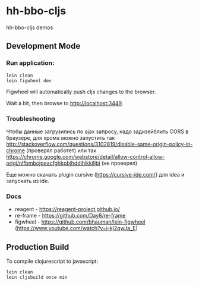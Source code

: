 # hh-bbo-cljs

hh-bbo-cljs demos

## Development Mode

### Run application:

```
lein clean
lein figwheel dev
```

Figwheel will automatically push cljs changes to the browser.

Wait a bit, then browse to [http://localhost:3449](http://localhost:3449).

### Troubleshooting
Чтобы данные загрузились по ajax запросу, надо задизейблить CORS в браузере,
для хрома можно запустить так http://stackoverflow.com/questions/3102819/disable-same-origin-policy-in-chrome (проверял работет)
или так https://chrome.google.com/webstore/detail/allow-control-allow-origi/nlfbmbojpeacfghkpbjhddihlkkiljbi (не проверял)

Еще можно скачать plugin cursive (https://cursive-ide.com/) для idea и запускать из ide.

### Docs
- reagent - https://reagent-project.github.io/
- re-frame - https://github.com/Day8/re-frame
- figwheel - https://github.com/bhauman/lein-figwheel (https://www.youtube.com/watch?v=j-kj2qwJa_E)
 

## Production Build


To compile clojurescript to javascript:

```
lein clean
lein cljsbuild once min
```
